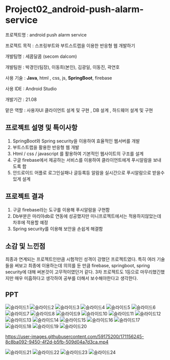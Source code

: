 # Project02_android-push-alarm-service

프로젝트명 : android push alarm service

프로젝트 목적 : 스프링부트와 부트스트랩을 이용한 반응형 웹 개발하기

개발팀명 : 세콤달콤 (secom dalcom)

개발팀원 : 박경인(팀장), 이동희(본인), 김광일, 이동진, 곽연호

사용 기술 : **Java**, html , css, js, **SpringBoot**, firebase

사용 IDE : Android Studio

개발기간 : 21.08

맡은 역할 : 사용자UI 클라이언트 설계 및 구현 , DB 설계 , 하드웨어 설계 및 구현

## 프로젝트 설명 및 특이사항
  1.  SpringBoot와 Spring security을 이용하여 효율적인 웹서버를 개발
  2.  부트스트랩을 활용한 반응형 웹 개발 
  3.  Html / css / javascript 를 활용하여 기본적인 웹사이트의 구조를 설계
  4.  구글 firebase에서 제공하는 서비스를 이용하여 클라이언트에게 푸시알람을 보내도록 함
  5.  안드로이드 어플로 로그인실패나 글등록등 알람을 실시간으로 푸시알람으로 받을수있게 설계

## 프로젝트 결과
  1. 구글 firebase라는 도구를 이용해 푸시알람을 구현함
  2. Db부분은 마리아db로 연동에 성공했지만 미니프로젝트에서는 적용하지않았는데 차후에 적용할 예정
  3. Spring security를 이용해 보안을 손쉽게 해결함

## 소감 및 느낀점
최종과 연계되는 프로젝트인만큼 시험적인 성격이 강했던 프로젝트였다. 특히 여러 기술들을 써보고 최종에 이용하는데 의의를 둔 만큼 firebase, springboot, spring security에 대해 써본것이 고무적이였던거 같다.
3차 프로젝트도 1등으로 마무리했긴했지만 매우 미흡하다고 생각하여 공부를 더해서 보수해야한다고 생각한다.


## PPT
![슬라이드1](https://user-images.githubusercontent.com/59175200/171155795-2e449aeb-46ef-4b45-b3ed-7a8b02c94565.PNG)
![슬라이드2](https://user-images.githubusercontent.com/59175200/171155803-0c133023-f117-435d-96a7-d5d697e9865e.PNG)
![슬라이드3](https://user-images.githubusercontent.com/59175200/171155808-32c87cb5-371e-4380-9910-53e2b82e9379.PNG)
![슬라이드4](https://user-images.githubusercontent.com/59175200/171155811-e71eb1da-8723-448b-9869-8d5ad8b66372.PNG)
![슬라이드5](https://user-images.githubusercontent.com/59175200/171155813-356fc325-7fb1-44cd-bbce-21c629b57fe9.PNG)
![슬라이드6](https://user-images.githubusercontent.com/59175200/171155814-631bf2cb-d1b6-4c75-9fba-9f8d2715f6de.PNG)
![슬라이드7](https://user-images.githubusercontent.com/59175200/171155815-3eae1418-ddb4-40b2-84ca-dc1ef4cc0eae.PNG)
![슬라이드8](https://user-images.githubusercontent.com/59175200/171155823-39d3e358-de75-4fc3-8c6f-dcf8560a00f0.PNG)
![슬라이드9](https://user-images.githubusercontent.com/59175200/171155826-ccc2091f-e19d-4bbc-bab6-5e1d1056e15b.PNG)
![슬라이드10](https://user-images.githubusercontent.com/59175200/171155829-c71fa0c1-6b55-43cd-8173-b6a6ad61471a.PNG)
![슬라이드11](https://user-images.githubusercontent.com/59175200/171155831-3138bb78-9abe-4a6d-b226-dc3fe87ab176.PNG)
![슬라이드12](https://user-images.githubusercontent.com/59175200/171155834-0d07cc7c-8ea5-4f6b-85c5-c1309aeda656.PNG)
![슬라이드13](https://user-images.githubusercontent.com/59175200/171155837-d9b85286-d4ec-46ab-bbe7-4508e73a8790.PNG)
![슬라이드14](https://user-images.githubusercontent.com/59175200/171155840-5df05682-a43c-4388-b383-dd6fbd1c361f.PNG)
![슬라이드15](https://user-images.githubusercontent.com/59175200/171155843-6b10e77d-9e3f-4bb1-bba4-c9f9092868ca.PNG)
![슬라이드16](https://user-images.githubusercontent.com/59175200/171155849-6c352688-42b8-4ded-92b9-cbf0c9b82346.PNG)
![슬라이드17](https://user-images.githubusercontent.com/59175200/171155857-590abca1-bc8b-4f71-b3de-61660583fe5b.PNG)
![슬라이드18](https://user-images.githubusercontent.com/59175200/171155859-f2c01d8f-a525-47a2-a23c-4390f07a9b7a.PNG)
![슬라이드19](https://user-images.githubusercontent.com/59175200/171155861-bc419796-e10a-46f3-8c82-a28eeab17165.PNG)
![슬라이드20](https://user-images.githubusercontent.com/59175200/171155865-1e754148-e66a-4c9a-9cc1-857dd0f54dbb.PNG)


https://user-images.githubusercontent.com/59175200/171156245-8c8ba092-9450-4f2d-b5fb-509d04a7d3ca.mp4



![슬라이드21](https://user-images.githubusercontent.com/59175200/171155870-220b397c-88ef-4307-93d8-23b7a749fd93.PNG)
![슬라이드22](https://user-images.githubusercontent.com/59175200/171155872-c32c3ff6-620d-488a-9bff-aa427e504582.PNG)
![슬라이드23](https://user-images.githubusercontent.com/59175200/171155876-d0d5d0dc-b314-4087-acfa-c5721d48c496.PNG)
![슬라이드24](https://user-images.githubusercontent.com/59175200/171155878-6d63b177-299d-456b-8ba4-d03116698464.PNG)





